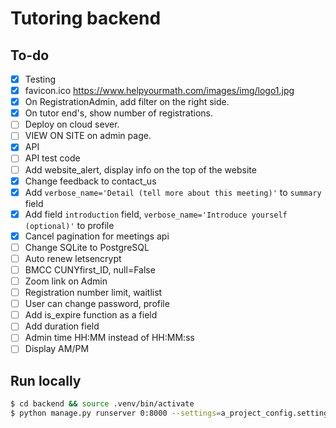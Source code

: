 # Tutoring backend

## To-do

- [x] Testing
- [x] favicon.ico
https://www.helpyourmath.com/images/img/logo1.jpg
- [x] On RegistrationAdmin, add filter on the right side.
- [x] On tutor end's, show number of registrations.
- [ ] Deploy on cloud sever.
- [ ] VIEW ON SITE on admin page.
- [x] API
- [ ] API test code
- [ ] Add website_alert, display info on the top of the website
- [x] Change feedback to contact_us
- [x] Add `verbose_name='Detail (tell more about this meeting)'` to `summary` field
- [x] Add field `introduction` field, `verbose_name='Introduce yourself (optional)'` to profile
- [x] Cancel pagination for meetings api
- [ ] Change SQLite to PostgreSQL
- [ ] Auto renew letsencrypt
- [ ] BMCC CUNYfirst_ID, null=False
- [ ] Zoom link on Admin
- [ ] Registration number limit, waitlist
- [ ] User can change password, profile
- [ ] Add is_expire function as a field
- [ ] Add duration field
- [ ] Admin time HH:MM instead of HH:MM:ss
- [ ] Display AM/PM

## Run locally

```bash
$ cd backend && source .venv/bin/activate
$ python manage.py runserver 0:8000 --settings=a_project_config.settings.local
```
